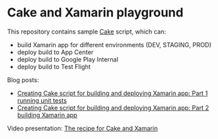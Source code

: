 # Cake and Xamarin playground

This repository contains sample [Cake](https://cakebuild.net/) script, which can:
- build Xamarin app for different environments (DEV, STAGING, PROD)
- deploy build to App Center
- deploy build to Google Play Internal
- deploy build to Test Flight

Blog posts:
- [Creating Cake script for building and deploying Xamarin app: Part 1 running unit tests](https://damianantonowicz.pl/2021/06/24/creating-cake-script-for-building-and-deploying-xamarin-app-part-1-running-unit-tests/)
- [Creating Cake script for building and deploying Xamarin app: Part 2 building Xamarin app](https://damianantonowicz.pl/2021/09/05/creating-cake-script-for-building-and-deploying-xamarin-app-part-2-building-xamarin-app/)

Video presentation: [The recipe for Cake and Xamarin](https://www.youtube.com/watch?v=vonCALHvxjg)
